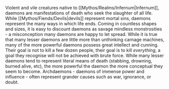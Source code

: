 Violent and vile creatures native to [[Mythos/Realms/Infernum|Infernum]], daemons are manifestations of death who seek the slaughter of all life. While [[Mythos/Fiends/Devils|devils]] represent mortal sins, daemons represent the many ways in which life ends. Coming in countless shapes and sizes, it is easy to discount daemons as savage mindless monstrosities - a misconception many daemons are happy to let spread. While it is true that many lesser daemons are little more than unthinking carnage machines, many of the more powerful daemons possess great intellect and cunning. Their goal is not to kill a few dozen people, their goal is to kill *everything*, a goal they recognise will not be achieved with brute force. While many lesser daemons tend to represent literal means of death (stabbing, drowning, burned alive, etc), the more powerful the daemon the more conceptual they seem to become. Archdaemons - daemons of immense power and influence - often represent grander causes such as war, ignorance, or doubt.